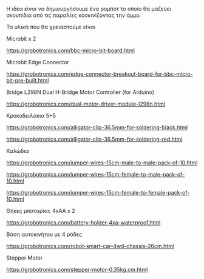 Η ιδέα είναι να δημιουργήσουμε ένα ρομπότ το οποίο θα μαζεύει σκουπίδια από τις παραλίες κοσκινίζοντας την άμμο.

Τα υλικά που θα χρειαστούμε είναι

Microbit x 2

https://grobotronics.com/bbc-micro-bit-board.html

Microbit Edge Connector

https://grobotronics.com/edge-connector-breakout-board-for-bbc-micro-bit-pre-built.html

Bridge L298N Dual H-Bridge Motor Controller (for Arduino)

https://grobotronics.com/dual-motor-driver-module-l298n.html

Κροκοδειλάκια 5+5

https://grobotronics.com/alligator-clip-36.5mm-for-soldering-black.html

https://grobotronics.com/alligator-clip-36.5mm-for-soldering-red.html

Καλώδια 

https://grobotronics.com/jumper-wires-15cm-male-to-male-pack-of-10.html

https://grobotronics.com/jumper-wires-15cm-female-to-male-pack-of-10.html

https://grobotronics.com/jumper-wires-15cm-female-to-female-pack-of-10.html

Θήκες μπαταρίας 4xΑΑ x 2

https://grobotronics.com/battery-holder-4xa-waterproof.html

Βάση αυτοκινήτου με 4 ρόδες

https://grobotronics.com/robot-smart-car-4wd-chassis-26cm.html

Stepper Motor

https://grobotronics.com/stepper-motor-0.35kg.cm.html












